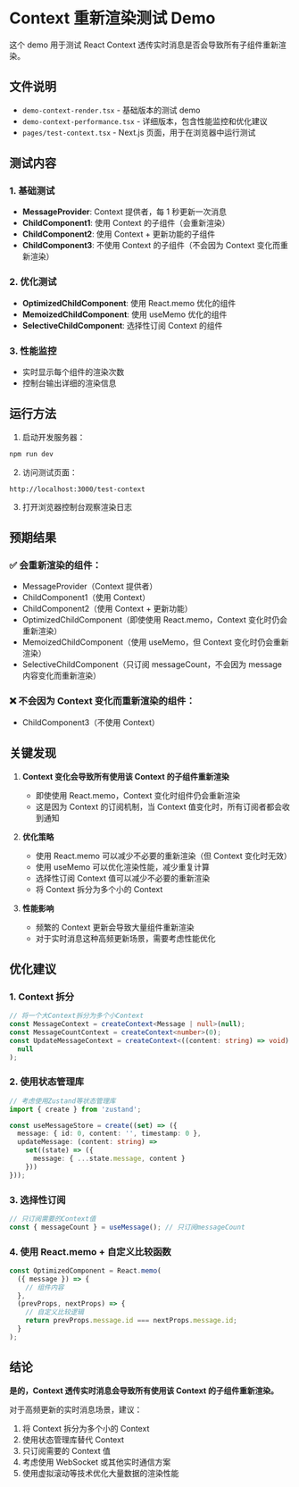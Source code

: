 # Context 重新渲染测试 Demo

这个 demo 用于测试 React Context 透传实时消息是否会导致所有子组件重新渲染。

## 文件说明

- `demo-context-render.tsx` - 基础版本的测试 demo
- `demo-context-performance.tsx` - 详细版本，包含性能监控和优化建议
- `pages/test-context.tsx` - Next.js 页面，用于在浏览器中运行测试

## 测试内容

### 1. 基础测试

- **MessageProvider**: Context 提供者，每 1 秒更新一次消息
- **ChildComponent1**: 使用 Context 的子组件（会重新渲染）
- **ChildComponent2**: 使用 Context + 更新功能的子组件
- **ChildComponent3**: 不使用 Context 的子组件（不会因为 Context 变化而重新渲染）

### 2. 优化测试

- **OptimizedChildComponent**: 使用 React.memo 优化的组件
- **MemoizedChildComponent**: 使用 useMemo 优化的组件
- **SelectiveChildComponent**: 选择性订阅 Context 的组件

### 3. 性能监控

- 实时显示每个组件的渲染次数
- 控制台输出详细的渲染信息

## 运行方法

1. 启动开发服务器：

```bash
npm run dev
```

2. 访问测试页面：

```
http://localhost:3000/test-context
```

3. 打开浏览器控制台观察渲染日志

## 预期结果

### ✅ 会重新渲染的组件：

- MessageProvider（Context 提供者）
- ChildComponent1（使用 Context）
- ChildComponent2（使用 Context + 更新功能）
- OptimizedChildComponent（即使使用 React.memo，Context 变化时仍会重新渲染）
- MemoizedChildComponent（使用 useMemo，但 Context 变化时仍会重新渲染）
- SelectiveChildComponent（只订阅 messageCount，不会因为 message 内容变化而重新渲染）

### ❌ 不会因为 Context 变化而重新渲染的组件：

- ChildComponent3（不使用 Context）

## 关键发现

1. **Context 变化会导致所有使用该 Context 的子组件重新渲染**

   - 即使使用 React.memo，Context 变化时组件仍会重新渲染
   - 这是因为 Context 的订阅机制，当 Context 值变化时，所有订阅者都会收到通知

2. **优化策略**

   - 使用 React.memo 可以减少不必要的重新渲染（但 Context 变化时无效）
   - 使用 useMemo 可以优化渲染性能，减少重复计算
   - 选择性订阅 Context 值可以减少不必要的重新渲染
   - 将 Context 拆分为多个小的 Context

3. **性能影响**
   - 频繁的 Context 更新会导致大量组件重新渲染
   - 对于实时消息这种高频更新场景，需要考虑性能优化

## 优化建议

### 1. Context 拆分

```typescript
// 将一个大Context拆分为多个小Context
const MessageContext = createContext<Message | null>(null);
const MessageCountContext = createContext<number>(0);
const UpdateMessageContext = createContext<((content: string) => void) | null>(
  null
);
```

### 2. 使用状态管理库

```typescript
// 考虑使用Zustand等状态管理库
import { create } from 'zustand';

const useMessageStore = create((set) => ({
  message: { id: 0, content: '', timestamp: 0 },
  updateMessage: (content: string) =>
    set((state) => ({
      message: { ...state.message, content }
    }))
}));
```

### 3. 选择性订阅

```typescript
// 只订阅需要的Context值
const { messageCount } = useMessage(); // 只订阅messageCount
```

### 4. 使用 React.memo + 自定义比较函数

```typescript
const OptimizedComponent = React.memo(
  ({ message }) => {
    // 组件内容
  },
  (prevProps, nextProps) => {
    // 自定义比较逻辑
    return prevProps.message.id === nextProps.message.id;
  }
);
```

## 结论

**是的，Context 透传实时消息会导致所有使用该 Context 的子组件重新渲染。**

对于高频更新的实时消息场景，建议：

1. 将 Context 拆分为多个小的 Context
2. 使用状态管理库替代 Context
3. 只订阅需要的 Context 值
4. 考虑使用 WebSocket 或其他实时通信方案
5. 使用虚拟滚动等技术优化大量数据的渲染性能
